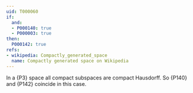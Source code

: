 ```yaml
---
uid: T000060
if:
  and:
  - P000140: true
  - P000003: true
then:
  P000142: true
refs:
- wikipedia: Compactly_generated_space
  name: Compactly generated space on Wikipedia
---
```


In a {P3} space all compact subspaces are compact Hausdorff.  So {P140} and {P142} coincide in this case.
